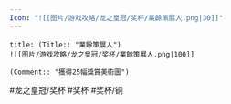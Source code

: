 ```yaml
---
Icon: "![[图片/游戏攻略/龙之皇冠/奖杯/業餘策展人.png|30]]"
---
```

```ad-common-bronze-trophy
title: (Title:: "業餘策展人")
![[图片/游戏攻略/龙之皇冠/奖杯/業餘策展人.png|100]]

(Comment:: "獲得25幅獎賞美術圖")
```

#龙之皇冠/奖杯 #奖杯 #奖杯/铜
